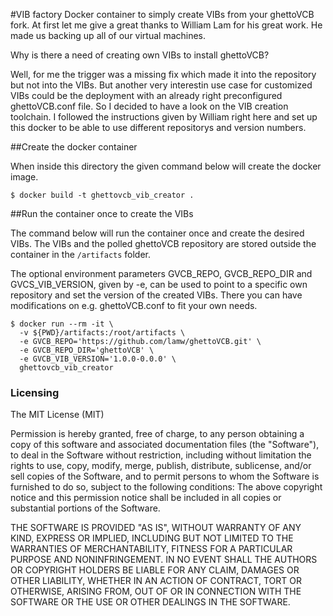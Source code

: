 #VIB factory
Docker container to simply create VIBs from your ghettoVCB fork.
At first let me give a great thanks to William Lam for his great work. He made us backing up all of our virtual machines.

Why is there a need of creating own VIBs to install ghettoVCB?

Well, for me the trigger was a missing fix which made it into the repository but not into the VIBs.
But another very interestin use case for customized VIBs could be the deployment with an already right preconfigured ghettoVCB.conf file. 
So I decided to have a look on the VIB creation toolchain. I followed the instructions given by William right here and set up this docker to be able to use different repositorys and version numbers. 
  

##Create the docker container

When inside this directory the given command below will create the docker image.

```
$ docker build -t ghettovcb_vib_creator .
```

##Run the container once to create the VIBs

The command below will run the container once and create the desired VIBs. The VIBs and the polled ghettoVCB repository are stored outside the container in the ``/artifacts`` folder.
 
The optional environment parameters GVCB_REPO, GVCB_REPO_DIR and GVCS_VIB_VERSION, given by -e, can be used to point to a specific own repository and set the version of the created VIBs. There you can have modifications on e.g. ghettoVCB.conf to fit your own needs.

```
$ docker run --rm -it \
  -v ${PWD}/artifacts:/root/artifacts \
  -e GVCB_REPO='https://github.com/lamw/ghettoVCB.git' \
  -e GVCB_REPO_DIR='ghettoVCB' \
  -e GVCB_VIB_VERSION='1.0.0-0.0.0' \
  ghettovcb_vib_creator
```

### Licensing

The MIT License (MIT)

Permission is hereby granted, free of charge, to any person obtaining a copy
of this software and associated documentation files (the "Software"), to deal
in the Software without restriction, including without limitation the rights
to use, copy, modify, merge, publish, distribute, sublicense, and/or sell
copies of the Software, and to permit persons to whom the Software is
furnished to do so, subject to the following conditions:
The above copyright notice and this permission notice shall be included in all
copies or substantial portions of the Software.

THE SOFTWARE IS PROVIDED "AS IS", WITHOUT WARRANTY OF ANY KIND, EXPRESS OR
IMPLIED, INCLUDING BUT NOT LIMITED TO THE WARRANTIES OF MERCHANTABILITY,
FITNESS FOR A PARTICULAR PURPOSE AND NONINFRINGEMENT. IN NO EVENT SHALL THE
AUTHORS OR COPYRIGHT HOLDERS BE LIABLE FOR ANY CLAIM, DAMAGES OR OTHER
LIABILITY, WHETHER IN AN ACTION OF CONTRACT, TORT OR OTHERWISE, ARISING FROM,
OUT OF OR IN CONNECTION WITH THE SOFTWARE OR THE USE OR OTHER DEALINGS IN THE
SOFTWARE.
